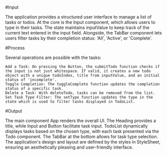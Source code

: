 #Input

The application provides a structured user interface to manage a list of tasks or todos. At the core is the Input component, which allows users to type in their tasks. The state maintains inputValue to keep track of the current text entered in the input field. Alongside, the TabBar component lets users filter tasks by their completion status: 'All', 'Active', or 'Complete'.

#Process

Several operations are possible with the tasks:

    Add a Task: On pressing the Button, the submitTodo function checks if the input is not just whitespace. If valid, it creates a new todo object with a unique todoIndex, title from inputValue, and an initial status of 'incomplete'.
    Toggle Completion: The toggleComplete function updates the completion status of a specific task.
    Delete a Task: With deleteTodo, tasks can be removed from the list.
    Set Task Type Filter: The setType function updates the type in the state which is used to filter tasks displayed in TodoList.

#Output

The main component App renders the overall UI. The Heading provides a title, while Input and Button facilitate task input. TodoList dynamically displays tasks based on the chosen type, with each task presented via the Todo component. The TabBar at the bottom allows for task type selection. The application's design and layout are defined by the styles in StyleSheet, ensuring an aesthetically pleasing and user-friendly interface.
